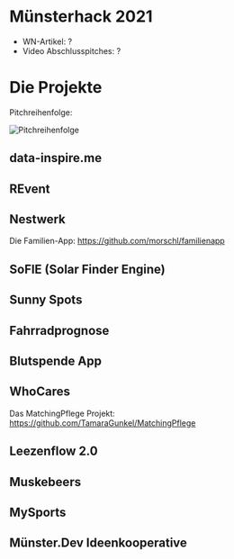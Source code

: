 # Münsterhack 2021

- WN-Artikel: ?
- Video Abschlusspitches: ?

# Die Projekte

Pitchreihenfolge:

![Pitchreihenfolge](./images/pitchreihenfolge2021.jpg)

## data-inspire.me

## REvent

## Nestwerk
Die Familien-App: https://github.com/morschl/familienapp

## SoFIE (Solar Finder Engine)

## Sunny Spots

## Fahrradprognose

## Blutspende App

## WhoCares
Das MatchingPflege Projekt: https://github.com/TamaraGunkel/MatchingPflege

## Leezenflow 2.0

## Muskebeers

## MySports

## Münster.Dev Ideenkooperative
